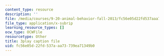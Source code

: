 ```yaml
---
content_type: resource
description: ''
file: /media/courses/9-20-animal-behavior-fall-2013/fc56e05d22fd537aaa73739ea71349b0_472231.vtt
file_type: application/x-subrip
learning_resource_types: []
ocw_type: OCWFile
resourcetype: Other
title: 3play caption file
uid: fc56e05d-22fd-537a-aa73-739ea71349b0
---
```

